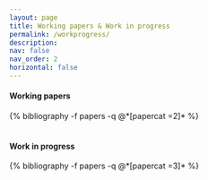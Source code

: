 ```yaml
---
layout: page
title: Working papers & Work in progress
permalink: /workprogress/
description:
nav: false
nav_order: 2
horizontal: false
---
```


<!-- pages/workprogress.md -->
<div class="publications">
  <h4>Working papers</h4>
  {% bibliography -f papers -q @*[papercat =2]* %}
</div>

<br>
<div class="publications">
  <h4 class="category">Work in progress</h4>
{% bibliography -f papers -q @*[papercat =3]* %}
</div>


